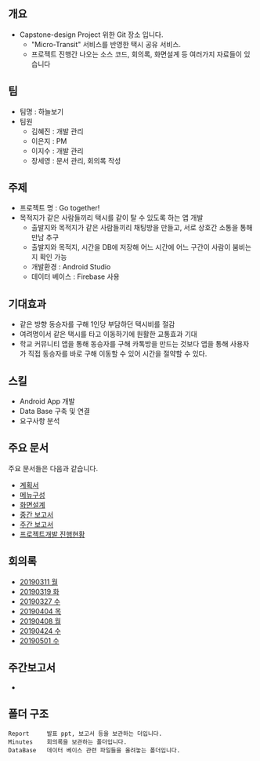 ## 개요
- Capstone-design Project 위한 Git 장소 입니다.
  - "Micro-Transit" 서비스를 반영한 택시 공유 서비스.
  - 프로젝트 진행간 나오는 소스 코드, 회의록, 화면설계 등 여러가지 자료들이 있습니다
  
## 팀
- 팀명 : 하늘보기
- 팀원
  - 김혜진 : 개발 관리
  - 이은지 : PM 
  - 이지수 : 개발 관리
  - 장세영 : 문서 관리, 회의록 작성

## 주제 
- 프로젝트 명 : Go together!
- 목적지가 같은 사람들끼리 택시를 같이 탈 수 있도록 하는 앱 개발
  - 출발지와 목적지가 같은 사람들끼리 채팅방을 만들고, 서로 상호간 소통을 통해 만남 추구
  - 출발지와 목적지, 시간을 DB에 저장해 어느 시간에 어느 구간이 사람이 붐비는지 확인 가능
  - 개발환경 : Android Studio
  - 데이터 베이스 : Firebase 사용
 
## 기대효과
- 같은 방향 동승자를 구해 1인당 부담하던 택시비를 절감
- 여려명이서 같은 택시를 타고 이동하기에 원활한 교통효과 기대
- 학교 커뮤니티 앱을 통해 동승자를 구해 카톡방을 만드는 것보다 앱을 통해 사용자가 직접 동승자를 바로 구해 이동할 수 있어 시간을 절약할 수 있다.    
  
## 스킬
- Android App 개발
- Data Base 구축 및 연결
- 요구사항 분석

## 주요 문서
주요 문서들은 다음과 같습니다.
- [계획서](https://github.com/seoyo1/Capstone-design/blob/master/Report/ReadMe.md)
- [메뉴구성](https://github.com/seoyo1/Capstone-design/blob/master/Report/%EB%A9%94%EB%89%B4%EA%B5%AC%EC%84%B1.xlsx)
- [화면설계](https://github.com/seoyo1/Capstone-design/blob/master/Report/%ED%99%94%EB%A9%B4%EC%84%A4%EA%B3%84(%ED%95%98%EB%8A%98%EB%B3%B4%EA%B8%B0%EC%A1%B0).ppt)
- [중간 보고서](https://github.com/seoyo1/Capstone-design/blob/master/Report/%EC%BA%A1%EC%8A%A4%ED%86%A4%20%EC%A4%91%EA%B0%84%EB%B3%B4%EA%B3%A0%EC%84%9C(%ED%95%98%EB%8A%98%EB%B3%B4%EA%B8%B0%EC%A1%B0).hwp)
- [주간 보고서](https://github.com/seoyo1/Capstone-design/blob/master/Report/%EC%A3%BC%EA%B0%84%EB%B3%B4%EA%B3%A0%EC%84%9C.ppt)
- [프로젝트개발 진행현황](https://github.com/seoyo1/Capstone-design/blob/master/Report/%EB%B3%B5%EC%82%AC%EB%B3%B8%20%ED%94%84%EB%A1%9C%EA%B7%B8%EB%9E%A8%EA%B0%9C%EB%B0%9C%20%EC%A7%84%ED%96%89%ED%98%84%ED%99%A9.xlsx)

## 회의록
- [20190311 월](https://github.com/seoyo1/Capstone-design/blob/master/Minutes/20190311%20%EC%BA%A1%EC%8A%A4%ED%86%A4%EB%94%94%EC%9E%90%EC%9D%B8_%ED%9A%8C%EC%9D%98%EB%A1%9D.docx)
- [20190319 화](https://github.com/seoyo1/Capstone-design/blob/master/Minutes/20190319_%EC%BA%A1%EC%8A%A4%ED%86%A4%EB%94%94%EC%9E%90%EC%9D%B8_%ED%9A%8C%EC%9D%98%EB%A1%9D.docx)
- [20190327 수](https://github.com/seoyo1/Capstone-design/blob/master/Minutes/20190327_%EC%BA%A1%EC%8A%A4%ED%86%A4%EB%94%94%EC%9E%90%EC%9D%B8_%ED%9A%8C%EC%9D%98%EB%A1%9D.docx)
- [20190404 목](https://github.com/seoyo1/Capstone-design/blob/master/Minutes/20190404_%EC%BA%A1%EC%8A%A4%ED%86%A4%EB%94%94%EC%9E%90%EC%9D%B8_%ED%9A%8C%EC%9D%98%EB%A1%9D.docx)
- [20190408 월](https://github.com/seoyo1/Capstone-design/blob/master/Minutes/20190408_%EC%BA%A1%EC%8A%A4%ED%86%A4%EB%94%94%EC%9E%90%EC%9D%B8_%ED%9A%8C%EC%9D%98%EB%A1%9D.docx)
- [20190424 수](https://github.com/seoyo1/Capstone-design/blob/master/Minutes/20190424_%EC%BA%A1%EC%8A%A4%ED%86%A4%EB%94%94%EC%9E%90%EC%9D%B8_%ED%9A%8C%EC%9D%98%EB%A1%9D.docx)
- [20190501 수](https://github.com/seoyo1/Capstone-design/blob/master/Minutes/20190501%20%EC%BA%A1%EC%8A%A4%ED%86%A4%EB%94%94%EC%9E%90%EC%9D%B8_%ED%9A%8C%EC%9D%98%EB%A1%9D.docx)

## 주간보고서
- []()

## 폴더 구조
```
Report     발표 ppt, 보고서 등을 보관하는 더입니다.
Minutes    회의록을 보관하는 폴더입니다.
DataBase   데이터 베이스 관련 파일들을 올려놓는 폴더입니다.
```


